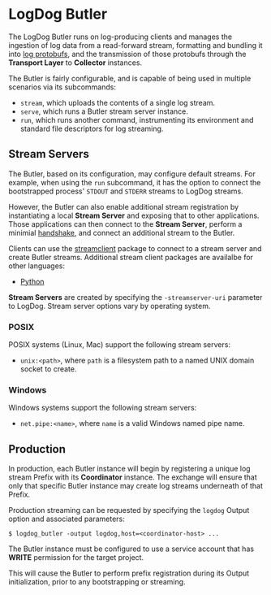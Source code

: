 LogDog Butler
=============

The LogDog Butler runs on log-producing clients and manages the ingestion of
log data from a read-forward stream, formatting and bundling it into [log
protobufs](../../../api/logpb), and the transmission of those protobufs through
the **Transport Layer** to **Collector** instances.

The Butler is fairly configurable, and is capable of being used in multiple
scenarios via its subcommands:

* `stream`, which uploads the contents of a single log stream.
* `serve`, which runs a Butler stream server instance.
* `run`, which runs another command, instrumenting its environment and standard
  file descriptors for log streaming.

## Stream Servers

The Butler, based on its configuration, may configure default streams. For
example, when using the `run` subcommand, it has the option to connect the
bootstrapped process' `STDOUT` and `STDERR` streams to LogDog streams.

However, the Butler can also enable additional stream registration by
instantiating a local **Stream Server** and exposing that to other applications.
Those applications can then connect to the **Stream Server**, perform a minimial
[handshake](../../butlerproto), and connect an additional stream to the Butler.

Clients can use the [streamclient](../../butlerlib/streamclient) package to
connect to a stream server and create Butler streams. Additional stream client
packages are availalbe for other languages:

* [Python](https://github.com/luci/luci-py/tree/master/client/libs/logdog)

**Stream Servers** are created by specifying the `-streamserver-uri` parameter
to LogDog. Stream server options vary by operating system.

### POSIX

POSIX systems (Linux, Mac) support the following stream servers:

* `unix:<path>`, where `path` is a filesystem path to a named UNIX domain socket
  to create.

### Windows

Windows systems support the following stream servers:

* `net.pipe:<name>`, where `name` is a valid Windows named pipe name.

## Production

In production, each Butler instance will begin by registering a unique log
stream Prefix with its **Coordinator** instance. The exchange will ensure that
only that specific Butler instance may create log streams underneath of that
Prefix.

Production streaming can be requested by specifying the `logdog` Output option
and associated parameters:

```shell
$ logdog_butler -output logdog,host=<coordinator-host> ...
```

The Butler instance must be configured to use a service account that has
**WRITE** permission for the target project.

This will cause the Butler to perform prefix registration during its Output
initialization, prior to any bootstrapping or streaming.
